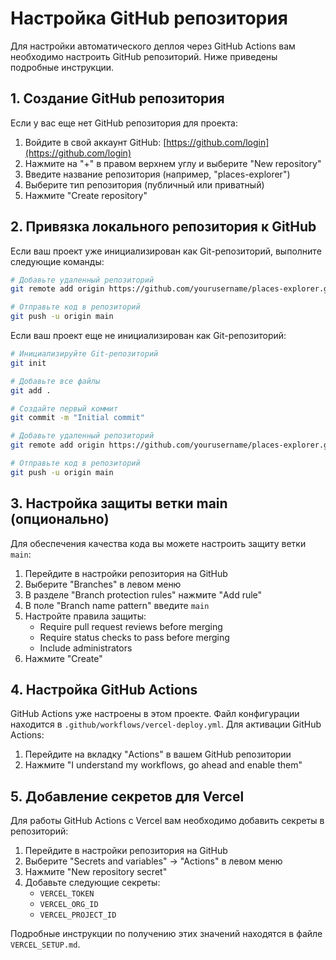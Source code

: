 # Настройка GitHub репозитория

Для настройки автоматического деплоя через GitHub Actions вам необходимо настроить GitHub репозиторий. Ниже приведены подробные инструкции.

## 1. Создание GitHub репозитория

Если у вас еще нет GitHub репозитория для проекта:

1. Войдите в свой аккаунт GitHub: [https://github.com/login](https://github.com/login)
2. Нажмите на "+" в правом верхнем углу и выберите "New repository"
3. Введите название репозитория (например, "places-explorer")
4. Выберите тип репозитория (публичный или приватный)
5. Нажмите "Create repository"

## 2. Привязка локального репозитория к GitHub

Если ваш проект уже инициализирован как Git-репозиторий, выполните следующие команды:

```bash
# Добавьте удаленный репозиторий
git remote add origin https://github.com/yourusername/places-explorer.git

# Отправьте код в репозиторий
git push -u origin main
```

Если ваш проект еще не инициализирован как Git-репозиторий:

```bash
# Инициализируйте Git-репозиторий
git init

# Добавьте все файлы
git add .

# Создайте первый коммит
git commit -m "Initial commit"

# Добавьте удаленный репозиторий
git remote add origin https://github.com/yourusername/places-explorer.git

# Отправьте код в репозиторий
git push -u origin main
```

## 3. Настройка защиты ветки main (опционально)

Для обеспечения качества кода вы можете настроить защиту ветки `main`:

1. Перейдите в настройки репозитория на GitHub
2. Выберите "Branches" в левом меню
3. В разделе "Branch protection rules" нажмите "Add rule"
4. В поле "Branch name pattern" введите `main`
5. Настройте правила защиты:
   - Require pull request reviews before merging
   - Require status checks to pass before merging
   - Include administrators
6. Нажмите "Create"

## 4. Настройка GitHub Actions

GitHub Actions уже настроены в этом проекте. Файл конфигурации находится в `.github/workflows/vercel-deploy.yml`. Для активации GitHub Actions:

1. Перейдите на вкладку "Actions" в вашем GitHub репозитории
2. Нажмите "I understand my workflows, go ahead and enable them"

## 5. Добавление секретов для Vercel

Для работы GitHub Actions с Vercel вам необходимо добавить секреты в репозиторий:

1. Перейдите в настройки репозитория на GitHub
2. Выберите "Secrets and variables" -> "Actions" в левом меню
3. Нажмите "New repository secret"
4. Добавьте следующие секреты:
   - `VERCEL_TOKEN`
   - `VERCEL_ORG_ID`
   - `VERCEL_PROJECT_ID`

Подробные инструкции по получению этих значений находятся в файле `VERCEL_SETUP.md`. 